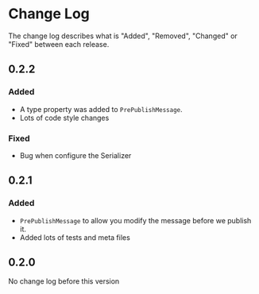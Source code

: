 # Change Log

The change log describes what is "Added", "Removed", "Changed" or "Fixed" between each release. 

## 0.2.2

### Added 

- A type property was added to `PrePublishMessage`. 
- Lots of code style changes

### Fixed

- Bug when configure the Serializer

## 0.2.1

### Added 

* `PrePublishMessage` to allow you modify the message before we publish it. 
* Added lots of tests and meta files

## 0.2.0

No change log before this version
